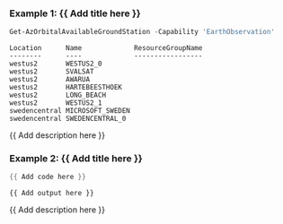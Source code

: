 ### Example 1: {{ Add title here }}
```powershell
Get-AzOrbitalAvailableGroundStation -Capability 'EarthObservation'
```

```output
Location      Name             ResourceGroupName
--------      ----             -----------------
westus2       WESTUS2_0
westus2       SVALSAT
westus2       AWARUA
westus2       HARTEBEESTHOEK
westus2       LONG_BEACH
westus2       WESTUS2_1
swedencentral MICROSOFT_SWEDEN
swedencentral SWEDENCENTRAL_0
```

{{ Add description here }}

### Example 2: {{ Add title here }}
```powershell
{{ Add code here }}
```

```output
{{ Add output here }}
```

{{ Add description here }}

